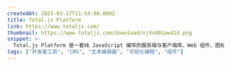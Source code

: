 ```yaml
---
createdAt: 2023-03-17T11:54:00.000Z
title: Total.js Platform
link: https://www.totaljs.com/
thumbnail: https://www.totaljs.com/download/nj4s001aw41d.png
snippet: >-
  Total.js Platform 是一套纯 JavaScript 编写的服务端与客户端库、Web 组件、图标、实践和完整应用，大多无依赖。
tags: ["开发者工具", "CMS", "文本编辑器", "可视化编程", "组件"]
---
```

